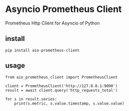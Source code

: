 # Asyncio Prometheus Client

Prometheus Http Client for Asyncio of Python

## install

    pip install aio-prometheus-client

## usage

    from aio_prometheus_client import PrometheusClient

    client = PrometheusClient('http://127.0.0.1:9090')
    result = await client.query('http_requests_total')

    for s in result.series:
        print(s.metric, s.value.timestamp, s.value.value)
